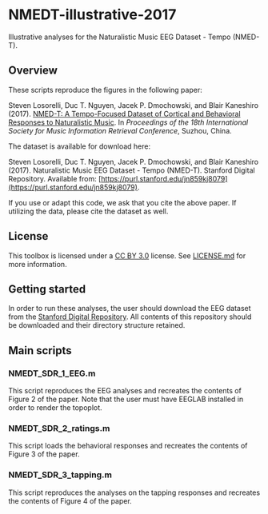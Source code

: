 # NMEDT-illustrative-2017

Illustrative analyses for the Naturalistic Music EEG Dataset - Tempo (NMED-T). 

## Overview
These scripts reproduce the figures in the following paper: 

Steven Losorelli, Duc T. Nguyen, Jacek P. Dmochowski, and Blair Kaneshiro (2017). [NMED-T: A Tempo-Focused Dataset of Cortical and Behavioral Responses to Naturalistic Music](https://ccrma.stanford.edu/groups/meri/assets/pdf/losorelli2017ISMIR.pdf). In *Proceedings of the 18th International Society for Music Information Retrieval Conference*, Suzhou, China.

The dataset is available for download here:

Steven Losorelli, Duc T. Nguyen, Jacek P. Dmochowski, and Blair Kaneshiro (2017). Naturalistic Music EEG Dataset - Tempo (NMED-T). Stanford Digital Repository. Available from: [https://purl.stanford.edu/jn859kj8079](https://purl.stanford.edu/jn859kj8079).

If you use or adapt this code, we ask that you cite the above paper. If utilizing the data, please cite the dataset as well.

## License
This toolbox is licensed under a [CC BY 3.0](https://creativecommons.org/licenses/by/3.0/) license. See [LICENSE.md](LICENSE.md) for more information.

## Getting started
In order to run these analyses, the user should download the EEG dataset from the [Stanford Digital Repository](https://purl.stanford.edu/jn859kj8079). All contents of this repository should be downloaded and their directory structure retained.

## Main scripts

### NMEDT\_SDR\_1\_EEG.m
This script reproduces the EEG analyses and recreates the contents of Figure 2 of the paper. Note that the user must have EEGLAB installed in order to render the topoplot. 

### NMEDT\_SDR\_2\_ratings.m
This script loads the behavioral responses and recreates the contents of Figure 3 of the paper. 

### NMEDT\_SDR\_3\_tapping.m
This script reproduces the analyses on the tapping responses and recreates the contents of Figure 4 of the paper. 